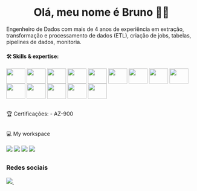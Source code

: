 
<h1 align='center'>
Olá, meu nome é Bruno 👨‍💻
</h1> 

<div>
</h2>

Engenheiro de Dados com mais de 4 anos de experiência em extração, transformação e processamento de dados (ETL), criação de jobs, tabelas, pipelines de dados, monitoria.

</p>

<div>

#### 🛠 Skills & expertise:
  
<img align="center" height="40" width="50" src="https://cdn.jsdelivr.net/gh/devicons/devicon@latest/icons/python/python-original.svg"> <img align="center" height="40" width="50" src="https://cdn.jsdelivr.net/gh/devicons/devicon@latest/icons/javascript/javascript-original.svg" />
<img align="center" height="40" width="50" src="https://cdn.jsdelivr.net/gh/devicons/devicon@latest/icons/java/java-original.svg" /> <img align="center" height="40" width="50" src="https://cdn.jsdelivr.net/gh/devicons/devicon@latest/icons/cplusplus/cplusplus-original.svg" /> <img align="center" height="40" width="50" src="https://cdn.jsdelivr.net/gh/devicons/devicon@latest/icons/amazonwebservices/amazonwebservices-original-wordmark.svg" /> <img align="center" height="40" width="50" src="https://cdn.jsdelivr.net/gh/devicons/devicon@latest/icons/azure/azure-original.svg" /> <img align="center" height="40" width="50" src="https://cdn.jsdelivr.net/gh/devicons/devicon@latest/icons/googlecloud/googlecloud-original.svg" />
<img align="center" height="40" width="50" src="https://cdn.jsdelivr.net/gh/devicons/devicon@latest/icons/apacheairflow/apacheairflow-original.svg" /> <img align="center" height="40" width="50" src="https://cdn.jsdelivr.net/gh/devicons/devicon@latest/icons/apachekafka/apachekafka-original.svg" />
<img align="center" height="40" width="50" src="https://cdn.jsdelivr.net/gh/devicons/devicon@latest/icons/docker/docker-original.svg" /> <img align="center" height="40" width="50" src="https://www.vectorlogo.zone/logos/matillion/matillion-icon.svg" /> <img align="center" height="40" width="50" src="https://www.vectorlogo.zone/logos/postgresql/postgresql-icon.svg"/> <img align="center" height="40" width="50" src="https://www.vectorlogo.zone/logos/mongodb/mongodb-ar21.svg" /> <img align="center" height="40" width="50" src="https://www.vectorlogo.zone/logos/oracle/oracle-ar21.svg" /> 

<div>

##

<div>
🏆 Certificações:
 - AZ-900
<div>
  
  ##
  
<div>

  
  💻 My workspace<br/><br/>
  <img src="https://img.shields.io/badge/windows-%230078D6.svg?&style=for-the-badge&logo=windows&logoColor=white" />
  <img src="https://img.shields.io/badge/AMD-Ryzen_7_3700X-ED1C24?style=for-the-badge&logo=amd&logoColor=white" />
  <img src="https://img.shields.io/badge/RAM-16GB-%230071C5.svg?&style=for-the-badge&logoColor=white" />
  <img src="https://img.shields.io/badge/nvidia-RTX%202070-%2376B900.svg?&style=for-the-badge&logo=nvidia&logoColor=white" />
</p>
<div>
  
  ##
  
<div>
  
  ### Redes sociais
  <a href="https://www.linkedin.com/in/bruno-lopes-grangeiro/">
    <img src="https://img.shields.io/badge/linkedin-%230077B5.svg?&style=for-the-badge&logo=linkedin&logoColor=white" />
  </a>&nbsp;&nbsp;
